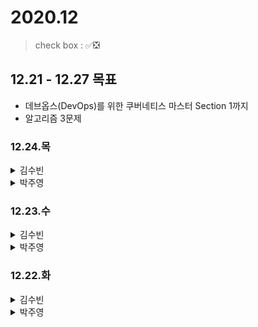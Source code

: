 # 2020.12

> check box : ✅❎


## 12.21 - 12.27 목표
- 데브옵스(DevOps)를 위한 쿠버네티스 마스터 Section 1까지
- 알고리즘 3문제

### 12.24.목

<details>
<summary>김수빈</summary>

|Check|To Do|
|:---:|---|
||데브옵스(DevOps)를 위한 쿠버네티스 마스터 섹션 Section 0|
||스프링 입문 Section 2|
||알고리즘 1문제|
 
</details>

<details>
<summary>박주영</summary>

|Check|To Do|
|:---:|---|
|||
|||
|||
 
</details>

### 12.23.수

<details>
<summary>김수빈</summary>

|Check|To Do|
|:---:|---|
|❎|데브옵스(DevOps)를 위한 쿠버네티스 마스터 섹션 Section 0|
|✅|스프링 입문 Section 1|
|❎|알고리즘 1문제|
|✅|프로젝트 회의 - 역할 분담 + 주제 선정|
 
</details>

<details>
<summary>박주영</summary>

|Check|To Do|
|:---:|---|
||프로젝트 회의 -> 역할 분담 및 주제 지정|
||유사도 알고리즘 정리 및 코드 update|
||인프런 알고리즘 -> 섹션2 2문제 풀기|
 
</details>

### 12.22.화

<details>
<summary>김수빈</summary>

|Check|To Do|
|:---:|---|
|❎|데브옵스(DevOps)를 위한 쿠버네티스 마스터 섹션 Section 0|
|✅|스프링 입문 Section 0|
|✅|알고리즘 1문제|
|✅|DMP 과제|
|✅|WP 과제|
 
</details>

<details>
<summary>박주영</summary>

|Check|To Do|
|:---:|---|
|✅|데브옵스(DevOps)를 위한 쿠버네티스 마스터 섹션 => 0 듣고 공부하기|
|✅|파이썬 알고리즘 문제풀이 (코딩테스트 대비) => 0, 1, 2(2는 k번째 코드 작성) 듣고 공부하기|
|✅|알고리즘 문제 1 풀기 -> Inflearn 대체|
|❎|스프링 2일차, 3일차 노션, md파일 정리해서 git update|
|✅|Cloud run code update 및 노션에 정리|
 
</details>
